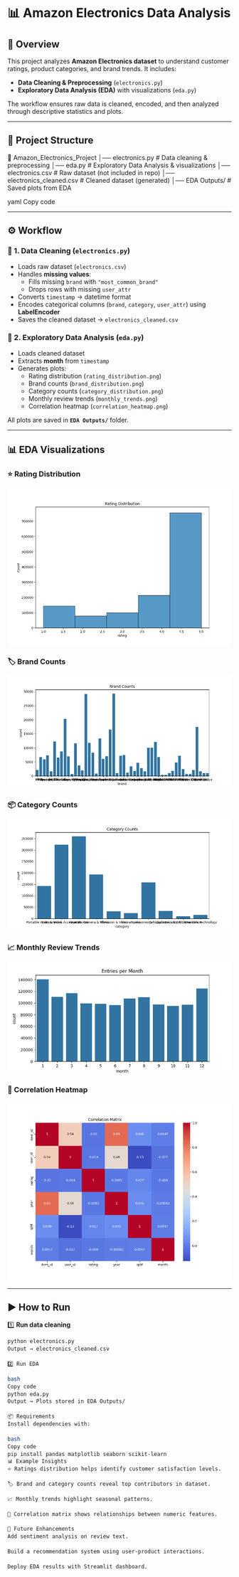 # 📊 Amazon Electronics Data Analysis  

## 📌 Overview  
This project analyzes **Amazon Electronics dataset** to understand customer ratings, product categories, and brand trends. It includes:  
- **Data Cleaning & Preprocessing** (`electronics.py`)  
- **Exploratory Data Analysis (EDA)** with visualizations (`eda.py`)  

The workflow ensures raw data is cleaned, encoded, and then analyzed through descriptive statistics and plots.  

---

## 📂 Project Structure  
📁 Amazon_Electronics_Project
│── electronics.py # Data cleaning & preprocessing
│── eda.py # Exploratory Data Analysis & visualizations
│── electronics.csv # Raw dataset (not included in repo)
│── electronics_cleaned.csv # Cleaned dataset (generated)
│── EDA Outputs/ # Saved plots from EDA

yaml
Copy code

---

## ⚙️ Workflow  

### 🔹 1. Data Cleaning (`electronics.py`)  
- Loads raw dataset (`electronics.csv`)  
- Handles **missing values**:  
  - Fills missing `brand` with `"most_common_brand"`  
  - Drops rows with missing `user_attr`  
- Converts `timestamp` → datetime format  
- Encodes categorical columns (`brand`, `category`, `user_attr`) using **LabelEncoder**  
- Saves the cleaned dataset → `electronics_cleaned.csv`  

### 🔹 2. Exploratory Data Analysis (`eda.py`)  
- Loads cleaned dataset  
- Extracts **month** from `timestamp`  
- Generates plots:  
  - Rating distribution (`rating_distribution.png`)  
  - Brand counts (`brand_distribution.png`)  
  - Category counts (`category_distribution.png`)  
  - Monthly review trends (`monthly_trends.png`)  
  - Correlation heatmap (`correlation_heatmap.png`)  

All plots are saved in **`EDA Outputs/`** folder.  

---

## 📊 EDA Visualizations  

### ⭐ Rating Distribution  
![Rating Distribution](EDA%20Outputs/rating_distribution.png)  

### 🏷️ Brand Counts  
![Brand Distribution](EDA%20Outputs/brand_distribution.png)  

### 📦 Category Counts  
![Category Distribution](EDA%20Outputs/category_distribution.png)  

### 📈 Monthly Review Trends  
![Monthly Trends](EDA%20Outputs/monthly_trends.png)  

### 🔗 Correlation Heatmap  
![Correlation Heatmap](EDA%20Outputs/correlation_heatmap.png)  

---

## ▶️ How to Run  

1️⃣ **Run data cleaning**  
```bash
python electronics.py
Output → electronics_cleaned.csv

2️⃣ Run EDA

bash
Copy code
python eda.py
Output → Plots stored in EDA Outputs/

📦 Requirements
Install dependencies with:

bash
Copy code
pip install pandas matplotlib seaborn scikit-learn
📊 Example Insights
⭐ Ratings distribution helps identify customer satisfaction levels.

🏷️ Brand and category counts reveal top contributors in dataset.

📈 Monthly trends highlight seasonal patterns.

🔗 Correlation matrix shows relationships between numeric features.

🚀 Future Enhancements
Add sentiment analysis on review text.

Build a recommendation system using user-product interactions.

Deploy EDA results with Streamlit dashboard.

